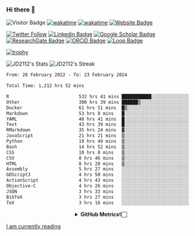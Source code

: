 ### Hi there 👋
![Visitor Badge](https://visitor-badge.laobi.icu/badge?page_id=JD2112.JD2112)
[![wakatime](https://github.com/JD2112/JD2112/actions/workflows/waka-readme.yml/badge.svg)](https://github.com/JD2112/JD2112/actions/workflows/waka-readme.yml)
[![wakatime](https://wakatime.com/badge/user/fe95275f-909a-4147-a45d-624981173898.svg)](https://wakatime.com/@fe95275f-909a-4147-a45d-624981173898)
[![Website Badge](https://img.shields.io/badge/website-informational?style=flat-square)](http://jyotirmoydas.netlify.app)

[![Twitter Follow](https://img.shields.io/twitter/follow/jyotirmoy21?style=social)](https://twitter.com/jyotirmoy21)
[![Linkedin Badge](https://img.shields.io/badge/-jyotirmoy-blue?style=plastic&logo=Linkedin&logoColor=white&link=https://www.linkedin.com/in/dasjyotirmoy/)](https://www.linkedin.com/in/dasjyotirmoy/)
[![Google Scholar Badge](https://img.shields.io/badge/-jyotirmoy-blue?style=plastic&logo=GoogleScholar&logoColor=white&link=https://scholar.google.se/citations?user=IMBYOv8AAAAJ&hl=en)](https://scholar.google.se/citations?user=IMBYOv8AAAAJ&hl=en)
[![ResearchGate Badge](https://img.shields.io/badge/-jyotirmoy-cyan?style=plastic&logo=ResearchGate&logoColor=white&link=https://www.researchgate.net/profile/Jyotirmoy-Das-3)](https://www.researchgate.net/profile/Jyotirmoy-Das-3)
[![ORCiD Badge](https://img.shields.io/badge/-jyotirmoy-green?style=plastic&logo=orcid&logoColor=white&link=https://orcid.org/0000-0002-5649-4658)](https://orcid.org/0000-0002-5649-4658)
[![Loop Badge](https://img.shields.io/badge/-jyotirmoy-orange?style=plastic&logo=Loop&logoColor=white&link=https://loop.frontiersin.org/people/1519976/overview)](https://loop.frontiersin.org/people/1519976/overview)

[![trophy](https://github-profile-trophy.vercel.app/?username=JD2112)](https://github.com/ryo-ma/github-profile-trophy)

<!--
**JD2112/JD2112** is a ✨ _special_ ✨ repository because its `README.md` (this file) appears on your GitHub profile.

Here are some ideas to get you started:

- 🔭 I’m currently working on ...
- 🌱 I’m currently learning ...
- 👯 I’m looking to collaborate on ...
- 🤔 I’m looking for help with ...
- 💬 Ask me about ...
- 📫 How to reach me: ...
- 😄 Pronouns: ...
- ⚡ Fun fact: ...
![JD2112's Top Languages](https://github-readme-stats.vercel.app/api/top-langs/?username=JD2112&theme=vue-dark&show_icons=true&hide_border=true&layout=compact)
-->
![JD2112's Stats](https://github-readme-stats.vercel.app/api?username=JD2112&theme=vue-dark&show_icons=true&hide_border=true&count_private=true)
![JD2112's Streak](https://github-readme-streak-stats.herokuapp.com/?user=JD2112&theme=vue-dark&hide_border=true)





<!--START_SECTION:waka-->

```txt
From: 28 February 2022 - To: 23 February 2024

Total Time: 1,212 hrs 52 mins

R                          532 hrs 41 mins ███████████░░░░░░░░░░░░░░   43.92 %
Other                      300 hrs 39 mins ██████▒░░░░░░░░░░░░░░░░░░   24.79 %
Docker                     61 hrs 51 mins  █▒░░░░░░░░░░░░░░░░░░░░░░░   05.10 %
Markdown                   53 hrs 8 mins   █░░░░░░░░░░░░░░░░░░░░░░░░   04.38 %
YAML                       48 hrs 41 mins  █░░░░░░░░░░░░░░░░░░░░░░░░   04.01 %
Text                       43 hrs 39 mins  █░░░░░░░░░░░░░░░░░░░░░░░░   03.60 %
RMarkdown                  35 hrs 24 mins  ▓░░░░░░░░░░░░░░░░░░░░░░░░   02.92 %
JavaScript                 21 hrs 21 mins  ▒░░░░░░░░░░░░░░░░░░░░░░░░   01.76 %
Python                     19 hrs 49 mins  ▒░░░░░░░░░░░░░░░░░░░░░░░░   01.63 %
Bash                       14 hrs 52 mins  ▒░░░░░░░░░░░░░░░░░░░░░░░░   01.23 %
CSS                        10 hrs 8 mins   ▒░░░░░░░░░░░░░░░░░░░░░░░░   00.84 %
CSV                        8 hrs 46 mins   ▒░░░░░░░░░░░░░░░░░░░░░░░░   00.72 %
HTML                       8 hrs 20 mins   ▒░░░░░░░░░░░░░░░░░░░░░░░░   00.69 %
Assembly                   5 hrs 27 mins   ░░░░░░░░░░░░░░░░░░░░░░░░░   00.45 %
GDScript3                  4 hrs 50 mins   ░░░░░░░░░░░░░░░░░░░░░░░░░   00.40 %
ActionScript               4 hrs 43 mins   ░░░░░░░░░░░░░░░░░░░░░░░░░   00.39 %
Objective-C                4 hrs 26 mins   ░░░░░░░░░░░░░░░░░░░░░░░░░   00.37 %
JSON                       3 hrs 33 mins   ░░░░░░░░░░░░░░░░░░░░░░░░░   00.29 %
BibTeX                     3 hrs 27 mins   ░░░░░░░░░░░░░░░░░░░░░░░░░   00.29 %
TeX                        3 hrs 16 mins   ░░░░░░░░░░░░░░░░░░░░░░░░░   00.27 %
```

<!--END_SECTION:waka-->

<div align="center">
    <details>
        <summary><b>GitHub Metrics👇🏻</b></summary>
    <br>
        
[Get Details](https://metrics.lecoq.io/insights/JD2112)
    </details>
</div>

<a target="_blank" href="https://www.goodreads.com/user/show/21242415-jyotirmoy-das">I am currently reading</a>


